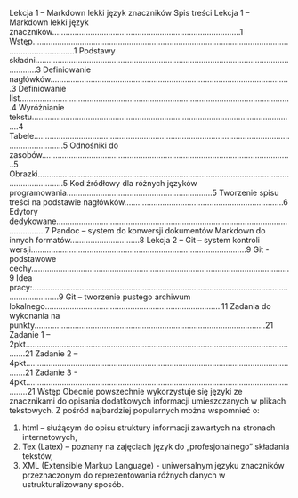 Lekcja 1 – Markdown lekki język znaczników
Spis treści
Lekcja 1 – Markdown lekki język znaczników....................................................................................1
Wstęp...............................................................................................................................................1
Podstawy składni.............................................................................................................................3
Definiowanie nagłówków...........................................................................................................3
Definiowanie list.........................................................................................................................4
Wyróżnianie tekstu......................................................................................................................4
Tabele..........................................................................................................................................5
Odnośniki do zasobów................................................................................................................5
Obrazki........................................................................................................................................5
Kod źródłowy dla różnych języków programowania.................................................................5
Tworzenie spisu treści na podstawie nagłówków.......................................................................6
Edytory dedykowane.......................................................................................................................7
Pandoc – system do konwersji dokumentów Markdown do innych formatów...............................8
Lekcja 2 – Git – system kontroli wersji................................................................................................9
Git - podstawowe cechy...................................................................................................................9
Idea pracy:........................................................................................................................................9
Git – tworzenie pustego archiwum lokalnego...............................................................................11
Zadania do wykonania na punkty.......................................................................................................21
Zadanie 1 – 2pkt............................................................................................................................21
Zadanie 2 – 4pkt............................................................................................................................21
Zadanie 3 - 4pkt.............................................................................................................................21
Wstęp
Obecnie powszechnie wykorzystuje się języki ze znacznikami do opisania dodatkowych informacji
umieszczanych w plikach tekstowych. Z pośród najbardziej popularnych można wspomnieć o:
1. html – służącym do opisu struktury informacji zawartych na stronach internetowych,
2. Tex (Latex) – poznany na zajęciach język do „profesjonalnego” składania tekstów,
3. XML (Extensible Markup Language) - uniwersalnym języku znaczników przeznaczonym do
reprezentowania różnych danych w ustrukturalizowany sposób.






